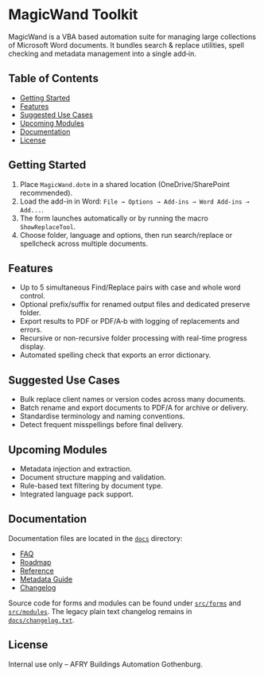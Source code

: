 # MagicWand Toolkit

MagicWand is a VBA based automation suite for managing large collections of Microsoft Word documents. It bundles search & replace utilities, spell checking and metadata management into a single add‑in.

## Table of Contents
- [Getting Started](#getting-started)
- [Features](#features)
- [Suggested Use Cases](#suggested-use-cases)
- [Upcoming Modules](#upcoming-modules)
- [Documentation](#documentation)
- [License](#license)

## Getting Started
1. Place `MagicWand.dotm` in a shared location (OneDrive/SharePoint recommended).
2. Load the add-in in Word: `File → Options → Add-ins → Word Add-ins → Add...`.
3. The form launches automatically or by running the macro `ShowReplaceTool`.
4. Choose folder, language and options, then run search/replace or spellcheck across multiple documents.

## Features
- Up to 5 simultaneous Find/Replace pairs with case and whole word control.
- Optional prefix/suffix for renamed output files and dedicated preserve folder.
- Export results to PDF or PDF/A‑b with logging of replacements and errors.
- Recursive or non-recursive folder processing with real-time progress display.
- Automated spelling check that exports an error dictionary.

## Suggested Use Cases
- Bulk replace client names or version codes across many documents.
- Batch rename and export documents to PDF/A for archive or delivery.
- Standardise terminology and naming conventions.
- Detect frequent misspellings before final delivery.

## Upcoming Modules
- Metadata injection and extraction.
- Document structure mapping and validation.
- Rule-based text filtering by document type.
- Integrated language pack support.

## Documentation
Documentation files are located in the [`docs`](docs/) directory:
- [FAQ](docs/FAQ.md)
- [Roadmap](docs/ROADMAP.md)
- [Reference](docs/REFERENCE.md)
- [Metadata Guide](docs/METADATA_GUIDE.md)
- [Changelog](docs/CHANGELOG.md)

Source code for forms and modules can be found under [`src/forms`](src/forms/) and [`src/modules`](src/modules/). The legacy plain text changelog remains in [`docs/changelog.txt`](docs/changelog.txt).

## License
Internal use only – AFRY Buildings Automation Gothenburg.

